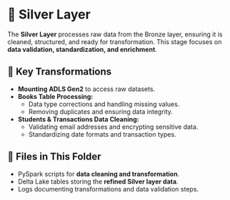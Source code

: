 # 🥈 Silver Layer

The **Silver Layer** processes raw data from the Bronze layer, ensuring it is cleaned, structured, and ready for transformation. This stage focuses on **data validation, standardization, and enrichment**.

## 🔹 Key Transformations
- **Mounting ADLS Gen2** to access raw datasets.
- **Books Table Processing:**
  - Data type corrections and handling missing values.
  - Removing duplicates and ensuring data integrity.
- **Students & Transactions Data Cleaning:**
  - Validating email addresses and encrypting sensitive data.
  - Standardizing date formats and transaction types.

## 📂 Files in This Folder
- PySpark scripts for **data cleaning and transformation**.
- Delta Lake tables storing the **refined Silver layer data**.
- Logs documenting transformations and data validation steps.
